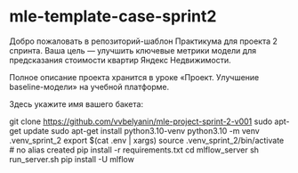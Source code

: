 # mle-template-case-sprint2

Добро пожаловать в репозиторий-шаблон Практикума для проекта 2 спринта. Ваша цель — улучшить ключевые метрики модели для предсказания стоимости квартир Яндекс Недвижимости.

Полное описание проекта хранится в уроке «Проект. Улучшение baseline-модели» на учебной платформе.

Здесь укажите имя вашего бакета:

git clone https://github.com/vvbelyanin/mle-project-sprint-2-v001
sudo apt-get update
sudo apt-get install python3.10-venv
python3.10 -m venv .venv_sprint_2
export $(cat .env | xargs)
source .venv_sprint_2/bin/activate          # no alias created
pip install -r requirements.txt
cd mlflow_server
sh run_server.sh
pip install -U mlflow
